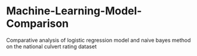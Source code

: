 # Machine-Learning-Model-Comparison
Comparative analysis of logistic regression model and naive bayes method on the national culvert rating dataset

